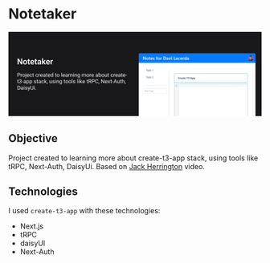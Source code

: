 # Notetaker

![Readme](https://github.com/DaviLacerda/notetaker/blob/main/public/readme.png)

## Objective

Project created to learning more about create-t3-app stack, using tools like tRPC, Next-Auth, DaisyUi. Based on [Jack Herrington](https://www.youtube.com/watch?v=J1gzN1SAhyM) video.

## Technologies

I used `create-t3-app` with these technologies:
* Next.js
* tRPC
* daisyUI
* Next-Auth
